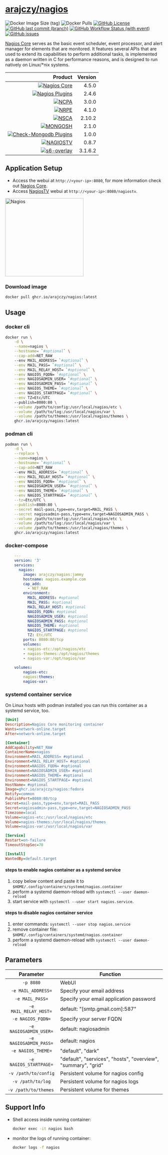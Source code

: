 # [arajczy/nagios](https://github.com/arajczy/docker-nagios)

![Docker Image Size (tag)](https://img.shields.io/docker/image-size/arajczy/nagios/latest?logo=docker)
![Docker Pulls](https://img.shields.io/docker/pulls/arajczy/nagios?logo=docker)
[![GitHub License](https://img.shields.io/github/license/arajczy/docker-nagios?logo=github&color=750014)](https://github.com/arajczy/docker-nagios/blob/trunk/LICENCE)
[![GitHub last commit (branch)](https://img.shields.io/github/last-commit/arajczy/docker-nagios/trunk?logo=github)](https://github.com/arajczy/docker-nagios/commits/trunk)
[![GitHub Workflow Status (with event)](https://img.shields.io/github/actions/workflow/status/arajczy/docker-nagios/build-and-publish.yml?logo=github)](https://github.com/arajczy/docker-nagios/pkgs/container/nagios)
[![GitHub issues](https://img.shields.io/github/issues/arajczy/docker-nagios?logo=github)](https://github.com/arajczy/docker-nagios/issues/new/choose)

[Nagios Core](https://www.nagios.org/projects/nagios-core/) serves as the basic event scheduler, event processor, and alert manager for elements that are monitored. It features several APIs that are used to extend its capabilities to perform additional tasks, is implemented as a daemon written in C for performance reasons, and is designed to run natively on Linux/\*nix systems.

| Product | Version |
| ---: | ---: |
| [![Nagios Core](https://img.shields.io/github/v/tag/NagiosEnterprises/nagioscore?logo=github&label=Nagios%20Core)](https://github.com/NagiosEnterprises/nagioscore) | 4.5.0 |
| [![Nagios Plugins](https://img.shields.io/github/v/tag/nagios-plugins/nagios-plugins?logo=github&label=Nagios%20Plugins)](https://github.com/nagios-plugins/nagios-plugins) | 2.4.6 |
| [![NCPA](https://img.shields.io/github/v/tag/NagiosEnterprises/ncpa?logo=github&label=NCPA)](https://github.com/NagiosEnterprises/ncpa) | 3.0.0 |
| [![NRPE](https://img.shields.io/github/v/tag/NagiosEnterprises/nrpe?logo=github&label=NRPE)](https://github.com/NagiosEnterprises/nrpe) | 4.1.0 |
| [![NSCA](https://img.shields.io/github/v/tag/NagiosEnterprises/nsca?logo=github&label=NSCA)](https://github.com/NagiosEnterprises/nsca) | 2.10.2 |
| [![MONGOSH](https://img.shields.io/github/v/tag/mongodb-js/mongosh?logo=github&label=MONGOSH)](https://github.com/mongodb-js/mongosh) | 2.1.0 |
| [![Check-Mongodb Plugins](https://img.shields.io/github/v/tag/m-erhardt/check-mongodb-plugins?logo=github&label=Check-Mongodb%20Plugins)](https://github.com/m-erhardt/check-mongodb-plugins) | 1.0.0 |
| [![NAGIOSTV](https://img.shields.io/github/v/tag/chriscareycode/nagiostv-react?logo=github&label=NAGIOSTV)](https://github.com/chriscareycode/nagiostv-react) | 0.8.7 |
| [![s6-overlay](https://img.shields.io/github/v/tag/chriscareycode/nagiostv-react?logo=github&label=s6-overlay)](https://github.com/just-containers/s6-overlay) | 3.1.6.2 |

## Application Setup

-   Access the webui at `http://<your-ip>:8080`, for more information check out [Nagios Core](https://assets.nagios.com/downloads/nagioscore/docs/nagioscore/4/en/toc.html).
-   Access [NagiosTV](https://nagiostv.com/) webui at `http://<your-ip>:8080/nagiostv`.

[<img src="https://www.nagios.org/wp-content/uploads/2023/01/Nagios-Blue-N.svg" alt="Nagios" width="250" />](https://www.nagios.org/)

### Download image

```sh
docker pull ghcr.io/arajczy/nagios:latest
```

## Usage

### docker cli

```sh
docker run \
    -d \
    --name=nagios \
    --hostname= `#optional` \
    --cap-add=NET_RAW
    --env MAIL_ADDRESS= `#optional` \
    --env MAIL_PASS= `#optional` \
    --env MAIL_RELAY_HOST= `#optional` \
    --env NAGIOS_FQDN= `#optional` \
    --env NAGIOSADMIN_USER= `#optional` \
    --env NAGIOSADMIN_PASS= `#optional` \
    --env NAGIOS_THEME= `#optional` \
    --env NAGIOS_STARTPAGE= `#optional` \
    --env TZ=Etc/UTC
    --publish=8080:80 \
    --volume /path/to/config:/usr/local/nagios/etc \
    --volume /path/to/log:/usr/local/nagios/var \
    --volume /path/to/themes:/usr/local/nagios/themes \
    ghcr.io/arajczy/nagios:latest
```

### podman cli

```sh
podman run \
    -d \
    --replace \
    --name=nagios \
    --hostname= `#optional` \
    --cap-add=NET_RAW
    --env MAIL_ADDRESS= `#optional` \
    --env MAIL_RELAY_HOST= `#optional` \
    --env NAGIOS_FQDN= `#optional` \
    --env NAGIOSADMIN_USER= `#optional` \
    --env NAGIOS_THEME= `#optional` \
    --env NAGIOS_STARTPAGE= `#optional` \
    --tz=Etc/UTC \
    --publish=8080:80 \
    --secret mail-pass,type=env,target=MAIL_PASS \
    --secret nagiosadmin-pass,type=env,target=NAGIOSADMIN_PASS \
    --volume /path/to/config:/usr/local/nagios/etc \
    --volume /path/to/log:/usr/local/nagios/var \
    --volume /path/to/themes:/usr/local/nagios/themes \
    ghcr.io/arajczy/nagios:latest
```

### docker-compose

```yaml
    ---
    version: '3'
    services:
      nagios:
        image: arajczy/nagios:jammy
        hostname: nagios.example.com
        cap_add:
          - NET_RAW
        environment:
          MAIL_ADDRESS: #optional
          MAIL_PASS: #optional
          MAIL_RELAY_HOST: #optional
          NAGIOS_FQDN: #optional
          NAGIOSADMIN_USER: #optional
          NAGIOSADMIN_PASS: #optional
          NAGIOS_THEME: #optional
          NAGIOS_STARTPAGE: #optional
          TZ: Etc/UTC
        ports: 8080:80/tcp
        volumes:
        - nagios-etc:/opt/nagios/etc
        - nagios-themes:/opt/nagios/themes
        - nagios-var:/opt/nagios/var
    
    volumes:
        nagios-etc:
        nagios:themes:
        nagios-var:
```

### systemd container service

On Linux hosts with podman installed you can run this container as a systemd service, too.

```ini
[Unit]
Description=Nagios Core monitoring container
Wants=network-online.target
After=network-online.target

[Container]
AddCapability=NET_RAW
ContainerName=nagios
Environment=MAIL_ADDRESS= #optional
Environment=MAIL_RELAY_HOST= #optional
Environment=NAGIOS_FQDN= #optional
Environment=NAGIOSADMIN_USER= #optional
Environment=NAGIOS_THEME= #optional
Environment=NAGIOS_STARTPAGE= #optional
HostName= #optional
Image=ghcr.io/arajczy/nagios:fedora
Notify=common
PublishPort=8080:80/tcp
Secret=mail-pass,type=env,target=MAIL_PASS
Secret=nagiosadmin-pass,type=env,target=NAGIOSADMIN_PASS
Timezone=local
Volume=nagios-etc:/usr/local/nagios/etc
Volume=nagios-themes:/usr/local/nagios/themes
Volume=nagios-var:/usr/local/nagios/var

[Service]
Restart=on-failure
TimeoutStopSec=70

[Install]
WantedBy=default.target
```

#### steps to enable nagios container as a systemd service
1.  copy below content and paste it to `$HOME/.config/containers/systemd/nagios.container`
2.  perform a systemd daemon-reload with `systemctl --user daemon-reload`
3.  start service with `systemctl --user start nagios.service`.

#### steps to disable nagios container service
1.  enter commands: `systemctl --user stop nagios.service`
2.  remove container file: `$HOME/.config/containers/systemd/nagios.container`
3.  perform a systemd daemon-reload with `systemctl --user daemon-reload`

## Parameters

| Parameter | Function |
| :----: | --- |
| `-p 8080` | WebUI |
| `-e MAIL_ADDRESS=` | Specify your email address |
| `-e MAIL_PASS=` | Specify your email application password |
| `-e MAIL_RELAY_HOST=` | default: "[smtp.gmail.com]:587" |
| `-e NAGIOS_FQDN=` | Specify your server FQDN |
| `-e NAGIOSADMIN_USER=` | default: nagiosadmin |
| `-e NAGIOSADMIN_PASS=` | default: nagios |
| `-e NAGIOS_THEME=` | "default", "dark" |
| `-e NAGIOS_STARTPAGE=` | "default", "services", "hosts", "overview", "summary", "grid" |
| `-v /path/to/config` | Persistent volume for nagios config |
| `-v /path/to/log` | Persistent volume for nagios logs |
| `-v /path/to/themes` | Persistent volume for themes |

## Support Info

-   Shell access inside running container:
    ```sh
    docker exec -it nagios bash
    ```
-   monitor the logs of running container:
    ```sh
    docker logs -f nagios
    ```
